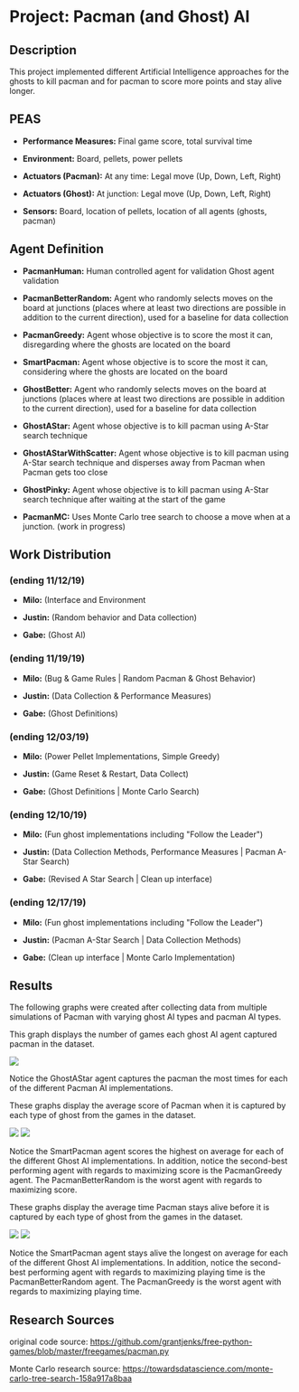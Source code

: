 # Project: Pacman (and Ghost) AI

## Description
This project implemented different Artificial Intelligence approaches for the ghosts to kill pacman and for pacman to score more points and stay alive longer.

## PEAS
- **Performance Measures:** Final game score, total survival time

- **Environment:** Board, pellets, power pellets

- **Actuators (Pacman):** At any time: Legal move (Up, Down, Left, Right)

- **Actuators (Ghost):** At junction: Legal move (Up, Down, Left, Right)

- **Sensors:** Board, location of pellets, location of all agents (ghosts, pacman)

## Agent Definition
- **PacmanHuman:** Human controlled agent for validation Ghost agent validation

- **PacmanBetterRandom:** Agent who randomly selects moves on the board at junctions (places where at least two directions are possible in addition to the current direction), used for a baseline for data collection

- **PacmanGreedy:** Agent whose objective is to score the most it can, disregarding where the ghosts are located on the board

- **SmartPacman:** Agent whose objective is to score the most it can, considering where the ghosts are located on the board

- **GhostBetter:** Agent who randomly selects moves on the board at junctions (places where at least two directions are possible in addition to the current direction), used for a baseline for data collection

- **GhostAStar:** Agent whose objective is to kill pacman using A-Star search technique

- **GhostAStarWithScatter:** Agent whose objective is to kill pacman using A-Star search technique and disperses away from Pacman when Pacman gets too close

- **GhostPinky:** Agent whose objective is to kill pacman using A-Star search technique after waiting at the start of the game
<!-- - **GhostGBFS:** Takes the move that moves them closest to Pacman at his current location. -->

- **PacmanMC:** Uses Monte Carlo tree search to choose a move when at a junction. (work in progress)

<!-- - **GhostSA:** Uses Simulated Annealing to learn what actions will be most likely to capture Pacman. -->

## Work Distribution

### (ending 11/12/19)
- **Milo:** (Interface and Environment

- **Justin:** (Random behavior and Data collection)

- **Gabe:** (Ghost AI)

### (ending 11/19/19)
- **Milo:** (Bug & Game Rules | Random Pacman & Ghost Behavior)

- **Justin:** (Data Collection & Performance Measures)

- **Gabe:** (Ghost Definitions)

### (ending 12/03/19)
- **Milo:** (Power Pellet Implementations, Simple Greedy)

- **Justin:** (Game Reset & Restart, Data Collect)

- **Gabe:** (Ghost Definitions | Monte Carlo Search)

### (ending 12/10/19)
- **Milo:** (Fun ghost implementations including "Follow the Leader")

- **Justin:** (Data Collection Methods, Performance Measures | Pacman A-Star Search)

- **Gabe:** (Revised A Star Search | Clean up interface)

### (ending 12/17/19)
- **Milo:** (Fun ghost implementations including "Follow the Leader")

- **Justin:** (Pacman A-Star Search | Data Collection Methods)

- **Gabe:** (Clean up interface | Monte Carlo Implementation)

## Results

The following graphs were created after collecting data from multiple simulations of Pacman with varying ghost AI types and pacman AI types.

This graph displays the number of games each ghost AI agent captured pacman in the dataset.

![](https://github.com/ElvinLord12/pacman_intelligent_agents/blob/master/count-capture_type.png)

Notice the GhostAStar agent captures the pacman the most times for each of the different Pacman AI implementations.

These graphs display the average score of Pacman when it is captured by each type of ghost from the games in the dataset.

![](https://github.com/ElvinLord12/pacman_intelligent_agents/blob/master/mean_score-capture_type.png)
![](https://github.com/ElvinLord12/pacman_intelligent_agents/blob/master/mean_score-pacman_type.png)

Notice the SmartPacman agent scores the highest on average for each of the different Ghost AI implementations. In addition, notice the second-best performing agent with regards to maximizing score is the PacmanGreedy agent. The PacmanBetterRandom is the worst agent with regards to maximizing score.

These graphs display the average time Pacman stays alive before it is captured by each type of ghost from the games in the dataset.

![](https://github.com/ElvinLord12/pacman_intelligent_agents/blob/master/mean_time-capture_type.png)
![](https://github.com/ElvinLord12/pacman_intelligent_agents/blob/master/mean_time-pacman_type.png)

Notice the SmartPacman agent stays alive the longest on average for each of the different Ghost AI implementations. In addition, notice the second-best performing agent with regards to maximizing playing time is the PacmanBetterRandom agent. The PacmanGreedy is the worst agent with regards to maximizing playing time.

## Research Sources
original code source: https://github.com/grantjenks/free-python-games/blob/master/freegames/pacman.py

Monte Carlo research source: https://towardsdatascience.com/monte-carlo-tree-search-158a917a8baa
